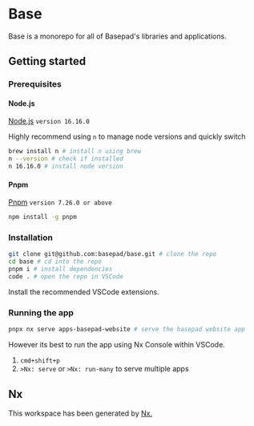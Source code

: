# Base

Base is a monorepo for all of Basepad's libraries and applications.

## Getting started

### Prerequisites

#### Node.js

[Node.js](https://nodejs.org/en/) `version 16.16.0`

Highly recommend using `n` to manage node versions and quickly switch

```bash
brew install n # install n using brew
n --version # check if installed
n 16.16.0 # install node version
```

#### Pnpm

[Pnpm](https://pnpm.io/) `version 7.26.0 or above`

```bash
npm install -g pnpm
```

### Installation

```bash
git clone git@github.com:basepad/base.git # clone the repo
cd base # cd into the repo
pnpm i # install dependencies
code . # open the repo in VSCode
```

Install the recommended VSCode extensions.

### Running the app

```bash
pnpx nx serve apps-basepad-website # serve the basepad website app
```

However its best to run the app using Nx Console within VSCode.

1. `cmd+shift+p`
2. `>Nx: serve` or `>Nx: run-many` to serve multiple apps

## Nx

This workspace has been generated by [Nx.](https://nx.dev)
